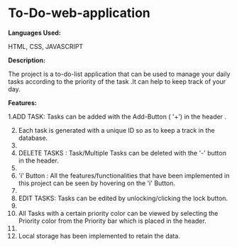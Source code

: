 # To-Do-web-application

**Languages Used:**

HTML, CSS, JAVASCRIPT



**Description:**

The project is a to-do-list application that can be used to manage your daily tasks according to the priority of the task .It can help to keep track of your day.



**Features:**


1.ADD TASK: Tasks can be added with the Add-Button ( '+') in the header .

2. Each task is generated with a unique ID so as to keep a track in the database.
3. 
4. DELETE TASKS : Task/Multiple Tasks can be deleted with the '-' button in the header.
5. 
6. 'i' Button : All the features/functionalities that have been implemented in this project can be seen by hovering on the 'i' Button.
7. 
8. EDIT TASKS: Tasks can be edited by unlocking/clicking the lock button.
9. 
10. All Tasks with a certain priority color can be viewed by selecting the Priority color from the Priority bar which is placed in the header.
11. 
12. Local storage has been implemented to retain the data.
